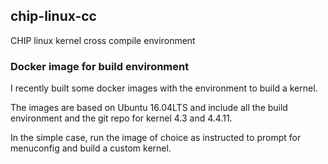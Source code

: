 ## chip-linux-cc
CHIP linux kernel cross compile environment

### Docker image for build environment

I recently built some docker images with the environment to build a kernel.

The images are based on Ubuntu 16.04LTS and include all the build environment and the git repo for kernel 4.3 and 4.4.11.

In the simple case, run the image of choice as instructed to prompt for menuconfig and build a custom kernel.
